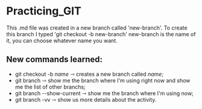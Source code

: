 # Practicing_GIT

This .md file was created in a new branch called 'new-branch'. To create this branch I typed 'git checkout -b new-branch' new-branch is the name of it, you can choose whatever name you want.

## New commands learned: 

- git checkout -b _name_ ⇾ creates a new branch called _name_;
- git branch ⇾ show me the branch where I'm using right now and show me the list of other branchs;
- git branch --show-current ⇾ show me the branch  where I'm using now;
- git branch -vv ⇾ show us more details about the activity.